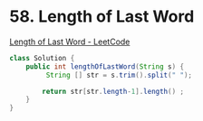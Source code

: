 # 58. Length of Last Word

[Length of Last Word - LeetCode](https://leetcode.com/problems/length-of-last-word/description/)

```java
class Solution {
    public int lengthOfLastWord(String s) {
         String [] str = s.trim().split(" ");

        return str[str.length-1].length() ;
    }
}
```